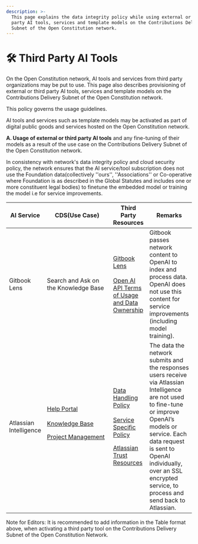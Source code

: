 ```yaml
---
description: >-
  This page explains the data integrity policy while using external or third
  party AI tools, services and template models on the Contributions Delivery
  Subnet of the Open Constitution network.
---
```


# 🛠 Third Party AI Tools

On the Open Constitution network, AI tools and services from third party organizations may be put to use. This page also describes provisioning of external or third party AI tools, services and template models on the Contributions Delivery Subnet of the Open Constitution network.

This policy governs the usage guidelines.

AI tools and services such as template models may be activated as part of digital public goods and services hosted on the Open Constitution network.

**A. Usage of external or third party AI tools** and any fine-tuning of their models as a result of the use case on the Contributions Delivery Subnet of the Open Constitution network.

In consistency with network's data integrity policy and cloud security policy, the network ensures that the AI service/tool subscription does not use the Foundation data(collectively ''ours'', ''Associations'' or Co-operative where Foundation is as described in the Global Statutes and includes one or more constituent legal bodies) to finetune the embedded model or training the model i.e for service improvements.



<table><thead><tr><th>AI Service</th><th width="168">CDS(Use Case)</th><th>Third Party Resources</th><th>Remarks</th></tr></thead><tbody><tr><td>Gitbook Lens </td><td>Search and Ask on the Knowledge Base</td><td><a href="https://docs.gitbook.com/product-tour/searching-your-content/lens#how-does-gitbook-ai-handle-my-data">Gitbook Lens</a><br><br><a href="https://openai.com/blog/introducing-chatgpt-and-whisper-apis#developer-focus">Open AI API Terms of Usage and Data Ownership</a> </td><td>Gitbook passes network content to OpenAI to index and process data. OpenAI does not use this content for service improvements (including model training).</td></tr><tr><td>Atlassian Intelligence</td><td><p><a href="https://help.portal.muellners.com/servicedesk/customer/portals">Help Portal</a><br><br><a href="https://openconstitution.atlassian.net/wiki/spaces">Knowledge Base</a></p><p></p><p><a href="https://openconstitution.atlassian.net/jira/projects">Project Management</a><br><br></p></td><td><p><a href="https://www.atlassian.com/trust/atlassian-intelligence">Data Handling Policy</a><br><br><a href="https://www.atlassian.com/legal/product-specific-terms#atlassian-intelligence-specific-terms">Service Specific Policy</a></p><p></p><p><a href="https://www.atlassian.com/trust/">Atlassian Trust Resources</a><br></p></td><td>The data the network submits and the responses users receive via Atlassian Intelligence are not used to fine-tune or improve OpenAI’s models or service. Each data request is sent to OpenAI individually, over an SSL encrypted service, to process and send back to Atlassian.</td></tr></tbody></table>



Note for Editors: It is recommended to add information in the Table format above, when activating a third party tool on the Contributions Delivery Subnet of the Open Constitution Network.

